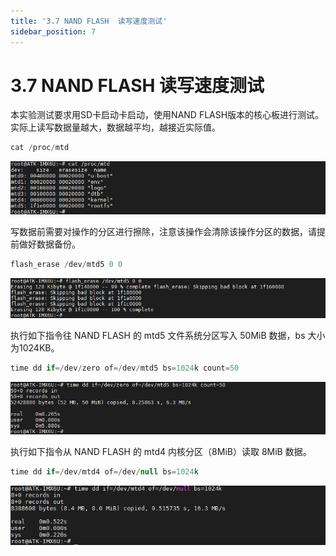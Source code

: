 ```yaml
---
title: '3.7 NAND FLASH  读写速度测试'
sidebar_position: 7
---
```


# 3.7 NAND FLASH  读写速度测试

本实验测试要求用SD卡启动卡启动，使用NAND FLASH版本的核心板进行测试。实际上读写数据量越大，数据越平均，越接近实际值。
```c#
cat /proc/mtd
```

![3.7.1](./img/3.7.1.png)

写数据前需要对操作的分区进行擦除，注意该操作会清除该操作分区的数据，请提前做好数据备份。
```c#
flash_erase /dev/mtd5 0 0
```

![3.7.2](./img/3.7.2.png)

执行如下指令往 NAND FLASH 的 mtd5 文件系统分区写入 50MiB 数据，bs 大小为1024KB。
```c#
time dd if=/dev/zero of=/dev/mtd5 bs=1024k count=50
```

![3.7.3](./img/3.7.3.png)

执行如下指令从 NAND FLASH 的 mtd4 内核分区（8MiB）读取 8MiB 数据。
```c#
time dd if=/dev/mtd4 of=/dev/null bs=1024k
```

![3.7.4](./img/3.7.4.png)




